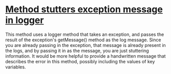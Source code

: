 # [Method stutters exception message in logger](http://fb-contrib.sourceforge.net/bugdescriptions.html#LO_STUTTERED_MESSAGE)

This method uses a logger method that takes an exception, and passes the result of
			the exception's getMessage() method as the log message.
			Since you are already passing in the exception, that message is already present in the
			logs, and by passing it in as the message, you are just stuttering information.
			It would be more helpful to provide a handwritten message that describes the error in
			this method, possibly including the values of key variables.